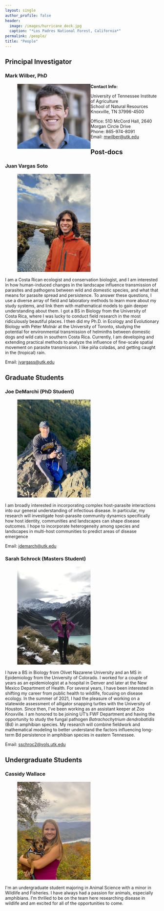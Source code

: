 ```yaml
---
layout: single
author_profile: false
header:
  image: /images/hurricane_deck.jpg
  caption: "*Los Padres National Forest, California*"
permalink: /people/
title: "People"
---
```


## Principal Investigator

### Mark Wilber, PhD
<figure>
  <img src="/images/mark-wilber-pic.jpg" style="float:left;width:240px">
</figure>

**Contact Info:**

University of Tennessee Institute of Agriculture\
School of Natural Resources\
Knoxville, TN 37996-4500

Office: 51D McCord Hall, 2640 Morgan Circle Drive\
Phone: 865-974-8091\
Email: mwilber@utk.edu

## Post-docs

### Juan Vargas Soto

<figure>
  <img src="/images/juan_vargas.jpg" style="align:left;width:240px">
</figure>

I am a Costa Rican ecologist and conservation biologist, and I am interested in how human-induced changes in the landscape influence transmission of parasites and pathogens between wild and domestic species, and what that means for parasite spread and persistence. To answer these questions, I use a diverse array of field and laboratory methods to learn more about my study systems, and link them with mathematical models to gain deeper understanding about them. I got a BS in Biology from the University of Costa Rica, where I was lucky to conduct field research in the most ridiculously beautiful places. I then did my Ph.D. in Ecology and Evolutionary Biology with Péter Molnár at the University of Toronto, studying the potential for environmental transmission of helminths between domestic dogs and wild cats in southern Costa Rica. Currently, I am developing and extending practical methods to analyze the influence of fine-scale spatial movement on parasite transmission. I like piña coladas, and getting caught in the (tropical) rain.

Email: jvargass@utk.edu

## Graduate Students

### Joe DeMarchi (PhD Student)

<figure>
  <img src="/images/joe_demarchi.tif" style="align:left;width:240px">
</figure>

I am broadly interested in incorporating complex host-parasite interactions into our general understanding of infectious disease. In particular, my research will investigate host-parasite community dynamics specifically how host identity, communities and landscapes can shape disease outcomes. I hope to incorporate heterogeneity among species and landscapes in multi-host communities to predict areas of disease emergence

Email: jdemarch@utk.edu


### Sarah Schrock (Masters Student)

<figure>
  <img src="/images/sarah_schrock.jpg" style="align:left;width:240px">
</figure>

I have a BS in Biology from Olivet Nazarene University and an MS in Epidemiology from the University of Colorado. I worked for a couple of years as an epidemiologist at a hospital in Denver and later at the New Mexico Department of Health. For several years, I have been interested in shifting my career from public health to wildlife, focusing on disease ecology. In the summer of 2021, I had the pleasure of working on a statewide assessment of alligator snapping turtles with the University of Houston. Since then, I’ve been working as an assistant keeper at Zoo Knoxville. I am honored to be joining UT’s FWF Department and having the opportunity to study the fungal pathogen *Batrachochytrium dendrobatidis* (Bd) in amphibian species. My research will combine fieldwork and mathematical modeling to better understand the factors influencing long-term Bd persistence in amphibian species in eastern Tennessee. 

Email: sschroc2@vols.utk.edu

## Undergraduate Students

### Cassidy Wallace

<figure>
  <img src="/images/cassidy_wallace.jpg" style="align:left;width:240px">
</figure>

I'm an undergraduate student majoring in Animal Science with a minor in Wildlife and Fisheries.  I have always had a passion for animals, especially amphibians.  I’m thrilled to be on the team here researching disease in wildlife and am excited for all of the opportunities to come.



